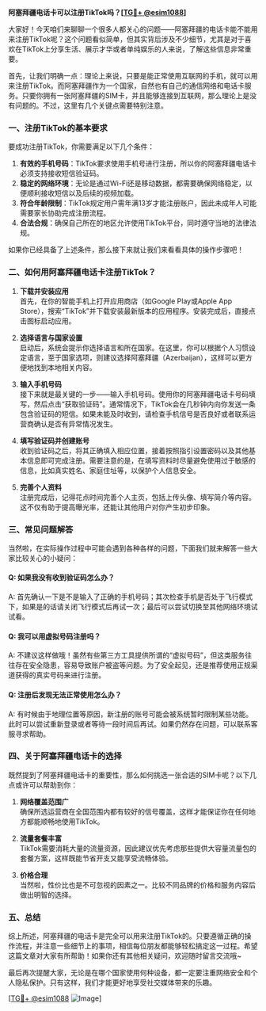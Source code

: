 **阿塞拜疆电话卡可以注册TikTok吗？[[TG💪+ @esim1088](https://t.me/s/esim1088)]**

大家好！今天咱们来聊聊一个很多人都关心的问题——阿塞拜疆的电话卡能不能用来注册TikTok呢？这个问题看似简单，但其实背后涉及不少细节，尤其是对于喜欢在TikTok上分享生活、展示才华或者单纯娱乐的人来说，了解这些信息非常重要。

首先，让我们明确一点：理论上来说，只要是能正常使用互联网的手机，就可以用来注册TikTok。而阿塞拜疆作为一个国家，自然也有自己的通信网络和电话卡服务。只要你拥有一张阿塞拜疆的SIM卡，并且能够连接到互联网，那么理论上是没有问题的。不过，这里有几个关键点需要特别注意。

### 一、注册TikTok的基本要求

要成功注册TikTok，你需要满足以下几个条件：
1. **有效的手机号码**：TikTok要求使用手机号进行注册，所以你的阿塞拜疆电话卡必须支持接收短信验证码。
2. **稳定的网络环境**：无论是通过Wi-Fi还是移动数据，都需要确保网络稳定，以便顺利接收短信以及后续的视频加载。
3. **符合年龄限制**：TikTok规定用户需年满13岁才能注册账户，因此未成年人可能需要家长协助完成注册流程。
4. **合法合规**：确保自己所在的地区允许使用TikTok平台，同时遵守当地的法律法规。

如果你已经具备了上述条件，那么接下来就让我们来看看具体的操作步骤吧！

### 二、如何用阿塞拜疆电话卡注册TikTok？

1. **下载并安装应用**  
   首先，在你的智能手机上打开应用商店（如Google Play或Apple App Store），搜索“TikTok”并下载安装最新版本的应用程序。安装完成后，直接点击图标启动应用。

2. **选择语言与国家设置**  
   启动后，系统会提示你选择语言和所在国家。在这里，你可以根据个人习惯设定语言，至于国家选项，则建议选择阿塞拜疆（Azerbaijan），这样可以更方便地找到本地相关内容。

3. **输入手机号码**  
   接下来就是最关键的一步——输入手机号码。使用你的阿塞拜疆电话卡号码填写，然后点击“获取验证码”。通常情况下，TikTok会在几秒钟内向你发送一条包含验证码的短信。如果未能及时收到，请检查手机信号是否良好或者联系运营商确认是否有异常情况发生。

4. **填写验证码并创建账号**  
   收到验证码之后，将其正确填入相应位置，接着按照指引设置密码以及其他基本信息即可完成注册。需要注意的是，在填写资料时尽量避免使用过于敏感的信息，比如真实姓名、家庭住址等，以保护个人信息安全。

5. **完善个人资料**  
   注册完成后，记得花点时间完善个人主页，包括上传头像、填写简介等内容。这不仅有助于提高曝光率，还能让其他用户对你产生初步印象。

### 三、常见问题解答

当然啦，在实际操作过程中可能会遇到各种各样的问题，下面我们就来解答一些大家比较关心的小疑问：

#### Q: 如果我没有收到验证码怎么办？
A: 首先确认一下是不是输入了正确的手机号码；其次检查手机是否处于飞行模式下，如果是的话请关闭飞行模式后再试一次；最后可以尝试切换至其他网络环境试试看。

#### Q: 我可以用虚拟号码注册吗？
A: 不建议这样做哦！虽然有些第三方工具提供所谓的“虚拟号码”，但这类服务往往存在安全隐患，容易导致账户被盗等问题。为了安全起见，还是推荐使用正规渠道获得的真实号码来进行注册。

#### Q: 注册后发现无法正常使用怎么办？
A: 有时候由于地理位置等原因，新注册的账号可能会被系统暂时限制某些功能。此时可以尝试重新登录或者等待一段时间后再试。如果仍然存在问题，可以联系客服寻求帮助。

### 四、关于阿塞拜疆电话卡的选择

既然提到了阿塞拜疆电话卡的重要性，那么如何挑选一张合适的SIM卡呢？以下几点或许可以帮助到你：

1. **网络覆盖范围广**  
   确保所选运营商在全国范围内都有较好的信号覆盖，这样才能保证你在任何地方都能顺畅地使用TikTok。

2. **流量套餐丰富**  
   TikTok需要消耗大量的流量资源，因此建议优先考虑那些提供大容量流量包的套餐方案，这样既能节省开支又能享受流畅体验。

3. **价格合理**  
   当然啦，性价比也是不可忽视的因素之一。比较不同品牌的价格和服务内容后做出明智的选择。

### 五、总结

综上所述，阿塞拜疆的电话卡是完全可以用来注册TikTok的。只要遵循正确的操作流程，并注意一些细节上的事项，相信每位朋友都能够轻松搞定这一过程。希望这篇文章对大家有所帮助！如果你还有其他相关疑问，欢迎随时留言交流哦~

最后再次提醒大家，无论是在哪个国家使用何种设备，都一定要注重网络安全和个人隐私保护。只有这样，我们才能更好地享受社交媒体带来的乐趣。

[[TG💪+ @esim1088](https://t.me/s/esim1088) ![Image](https://i.postimg.cc/4NQfJmqS/Snipaste-2025-05-13-00-14-12.png)]